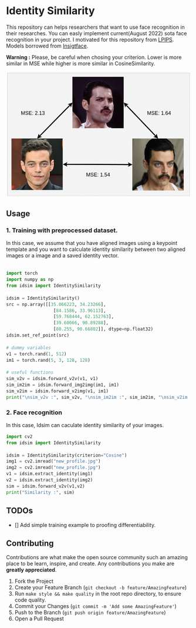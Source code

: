 # Identity Similarity

This repository can helps researchers that want to use face recognition in their researches. You can easly implement current(August 2022) sota face recognition in your project. I motivated for this repository from 
[LPIPS](https://github.com/richzhang/PerceptualSimilarity). Models borrowed from [Insigtface](https://github.com/deepinsight/insightface/tree/master/recognition/arcface_torch).

**Warning :** Please, be careful when chosing your criterion. Lower is more similar in MSE while higher is more similar in CosineSimilarity.


<img src="docs/similarity_distance_figure.png" >

## Usage

### 1. Training with preprocessed dataset.

In this case, we assume that you have aligned images using a keypoint template and you want to calculate identity similarity between two aligned images or a image and a saved identity vector.
```python

import torch
import numpy as np
from idsim import IdentitySimilarity

idsim = IdentitySimilarity()
src = np.array([[35.066223, 34.23266],
                  [84.1586, 33.96113],
                  [59.768444, 62.152763],
                  [39.60066, 90.89288],
                  [80.255, 90.66802]], dtype=np.float32)
idsim.set_ref_point(src)

# dummy variables
v1 = torch.rand(1, 512)
im1 = torch.rand(5, 3, 128, 128)

# useful functions
sim_v2v = idsim.forward_v2v(v1, v1)
sim_im2im = idsim.forward_img2img(im1, im1)
sim_v2im = idsim.forward_v2img(v1, im1)
print("\nsim_v2v :", sim_v2v, "\nsim_im2im :", sim_im2im, "\nsim_v2im :", sim_v2im)
```


### 2. Face recognition 

In this case, Idsim can caculate identity similarity of your images.

```python
import cv2
from idsim import IdentitySimilarity

idsim = IdentitySimilarity(criterion="Cosine")
img1 = cv2.imread("new_profile.jpg")
img2 = cv2.imread("new_profile.jpg")
v1 = idsim.extract_identity(img1) 
v2 = idsim.extract_identity(img2)
sim = idsim.forward_v2v(v1,v2)
print("Similarity :", sim)
```


## TODOs
- [] Add simple training example to proofing differentiability.

## Contributing

Contributions are what make the open source community such an amazing place to be learn, inspire, and create. Any contributions you make are **greatly appreciated**.

1. Fork the Project
1. Create your Feature Branch (`git checkout -b feature/AmazingFeature`)
1. Run `make style && make quality` in the root repo directory, to ensure code quality.
1. Commit your Changes (`git commit -m 'Add some AmazingFeature'`)
1. Push to the Branch (`git push origin feature/AmazingFeature`)
1. Open a Pull Request